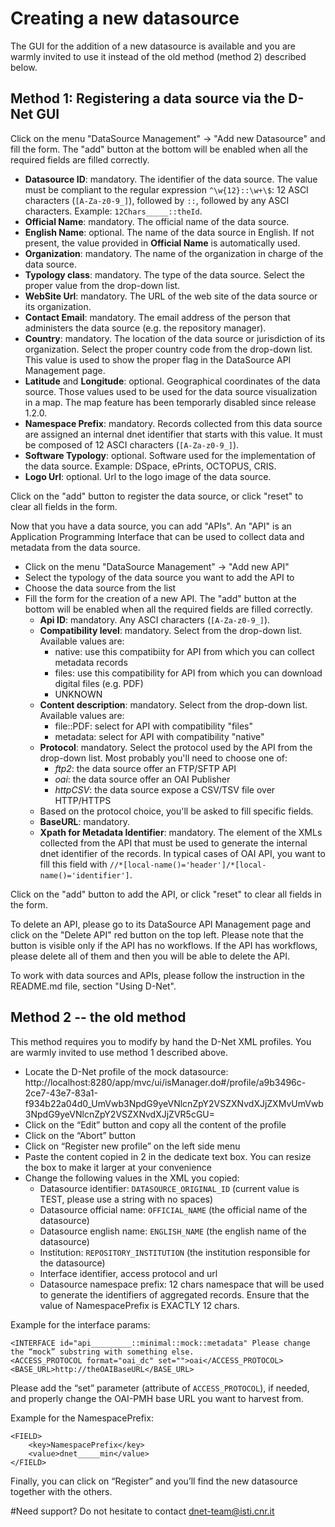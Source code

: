 # Creating a new datasource

The GUI for the addition of a new datasource is available and you are warmly invited to use it instead of the old method (method 2) described below.
## Method 1: Registering a data source via the D-Net GUI
Click on the menu "DataSource Management" -> "Add new Datasource" and fill the form. The "add" button at the bottom will be enabled when all the required fields are filled correctly.
- **Datasource ID**: mandatory. The identifier of the data source. The value must be compliant to the regular expression ```^\w{12}::\w+\$```: 12 ASCI characters (```[A-Za-z0-9_]```), followed by ```::```, followed by any ASCI characters. Example: ```12Chars_____::theId```.
- **Official Name**: mandatory. The official name of the data source.
- **English Name**: optional. The name of the data source in English. If not present, the value provided in **Official Name** is automatically used.
- **Organization**: mandatory. The name of the organization in charge of the data source.
- **Typology class**: mandatory. The type of the data source. Select the proper value from the drop-down list.
- **WebSite Url**: mandatory. The URL of the web site of the data source or its organization.
- **Contact Email**: mandatory. The email address of the person that administers the data source (e.g. the repository manager).
- **Country**: mandatory. The location of the data source or jurisdiction of its organization. Select the proper country code from the drop-down list. This value is used to show the proper flag in the DataSource API Management page.
- **Latitude** and **Longitude**: optional. Geographical coordinates of the data source. Those values used to be used for the data source visualization in a map. The map feature has been temporarly disabled since release 1.2.0.
- **Namespace Prefix**: mandatory. Records collected from this data source are assigned an internal dnet identifier that starts with this value. It must be composed of 12 ASCI characters (```[A-Za-z0-9_]```).
- **Software Typology**: optional. Software used for the implementation of the data source. Example: DSpace, ePrints, OCTOPUS, CRIS.
- **Logo Url**: optional. Url to the logo image of the data source.

Click on the "add" button to register the data source, or click "reset" to clear all fields in the form.

Now that you have a data source, you can add "APIs". An "API" is an Application Programming Interface that can be used to collect data and metadata from the data source.
- Click on the menu "DataSource Management" -> "Add new API" 
- Select the typology of the data source you want to add the API to
- Choose the data source from the list
- Fill the form for the creation of a new API. The "add" button at the bottom will be enabled when all the required fields are filled correctly.
	- **Api ID**: mandatory. Any ASCI characters (```[A-Za-z0-9_]```).
	- **Compatibility level**: mandatory. Select from the drop-down list. Available values are:
		- native: use this compatibiity for API from which you can collect metadata records
		- files: use this compatibility for API from which you can download digital files (e.g. PDF)
		- UNKNOWN
	- **Content description**: mandatory. Select from the drop-down list. Available values are:
		- file::PDF: select for API with compatibility "files"
		- metadata: select for API with compatibility "native"
	- **Protocol**: mandatory. Select the protocol used by the API from the drop-down list. Most probably you'll need to choose one of:
		- _ftp2_: the data source offer an FTP/SFTP API
		- _oai_: the data source offer an OAI Publisher
		- _httpCSV_: the data source expose a CSV/TSV file over HTTP/HTTPS
	- Based on the protocol choice, you'll be asked to fill specific fields. 
	- **BaseURL**: mandatory. 
	- **Xpath for Metadata Identifier**: mandatory. The element of the XMLs collected from the API that must be used to generate the internal dnet identifier of the records. In typical cases of OAI API, you want to fill this field with ```//*[local-name()='header']/*[local-name()='identifier']```. 
 
Click on the "add" button to add the API, or click "reset" to clear all fields in the form.
 
To delete an API, please go to its DataSource API Management page and click on the "Delete API" red button on the top left. Please note that the button is visible only if the API has no workflows.
If the API has workflows, please delete all of them and then you will be able to delete the API.

To work with data sources and APIs, please follow the instruction in the README.md file, section "Using D-Net".


## Method 2 -- the old method
This method requires you to modify by hand the D-Net XML profiles. You are warmly invited to use method 1 described above.

- Locate the D-Net profile of the mock datasource: http://localhost:8280/app/mvc/ui/isManager.do#/profile/a9b3496c-2ce7-43e7-83a1-f934b22a04d0_UmVwb3NpdG9yeVNlcnZpY2VSZXNvdXJjZXMvUmVwb3NpdG9yeVNlcnZpY2VSZXNvdXJjZVR5cGU=
- Click on the “Edit” button and copy all the content of the profile
- Click on the “Abort” button
- Click on “Register new profile” on the left side menu
- Paste the content copied in 2 in the dedicate text box. You can resize the box to make it larger at your convenience
- Change the following values in the XML you copied:
	- Datasource identifier: <code>DATASOURCE_ORIGINAL_ID</code> (current value is TEST, please use a string with no spaces)
	- Datasource official name: <code>OFFICIAL_NAME</code> (the official name of the datasource)
	- Datasource english name: <code>ENGLISH_NAME</code> (the english name of the datasource)
	- Institution: <code>REPOSITORY_INSTITUTION</code> (the institution responsible for the datasource)
	- Interface identifier, access protocol and url
	- Datasource namespace prefix: 12 chars namespace that will be used to generate the identifiers of aggregated records. Ensure that the value of NamespacePrefix is EXACTLY 12 chars.

Example for the interface params: 
```
<INTERFACE id="api_________::minimal::mock::metadata" Please change the “mock” substring with something else.
<ACCESS_PROTOCOL format="oai_dc" set="">oai</ACCESS_PROTOCOL>
<BASE_URL>http://theOAIBaseURL</BASE_URL>
```
Please add the “set” parameter (attribute of `ACCESS_PROTOCOL`), if needed, and properly change the OAI-PMH base URL you want to harvest from.

Example for the NamespacePrefix: 
```
<FIELD>
	<key>NamespacePrefix</key>
	<value>dnet_____min</value>
</FIELD>
```

Finally, you can click on “Register” and you’ll find the new datasource together with the others.
	
#Need support?
Do not hesitate to contact dnet-team@isti.cnr.it

